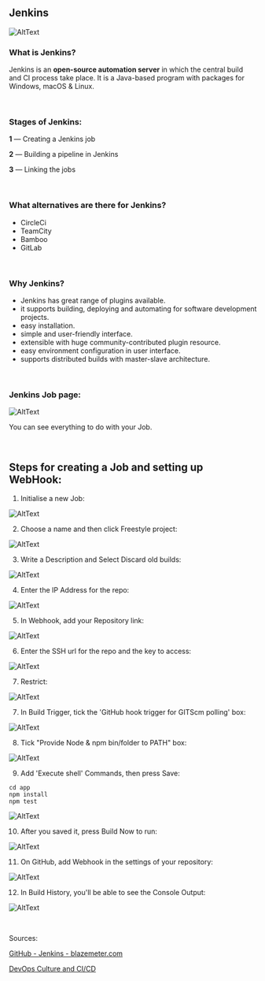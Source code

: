 ## Jenkins

![AltText](Images/diagram.png)

### What is Jenkins?

Jenkins is an **open-source automation server** in which the central build and CI process take place. It is a Java-based program with packages for Windows, macOS & Linux.

<br>

### Stages of Jenkins:
**1** — Creating a Jenkins job 

**2** — Building a pipeline in Jenkins

**3** — Linking the jobs

<br>

### What alternatives are there for Jenkins?
* CircleCi
* TeamCity
* Bamboo
* GitLab

<br>

### Why Jenkins?

* Jenkins has great range of plugins available.
* it supports building, deploying and automating for software development projects.
* easy installation.
* simple and user-friendly interface.
* extensible with huge community-contributed plugin resource.
* easy environment configuration in user interface.
* supports distributed builds with master-slave architecture.


<br>

### Jenkins Job page:

![AltText](Images/job.png)

You can see everything to do with your Job.

<br>


## Steps for creating a Job and setting up WebHook:

1. Initialise a new Job: 

![AltText](Images/panel.png)

2. Choose a name and then click Freestyle project:

![AltText](Images/name.png)

3. Write a Description and Select Discard old builds:

![AltText](Images/description.png)

4. Enter the IP Address for the repo:

![AltText](Images/github.png)

5. In Webhook, add your Repository link:

![AltText](Images/add_webhook.png)

6. Enter the SSH url for the repo and the key to access:

![AltText](Images/github_repo.png)

7. Restrict:

![AltText](Images/node.png)

7. In Build Trigger, tick the 'GitHub hook trigger for GITScm polling' box:

![AltText](Images/build_triggers.png)

8. Tick "Provide Node & npm bin/folder to PATH" box:

![AltText](Images/npm.png)

9. Add 'Execute shell' Commands, then press Save:

```shell
cd app
npm install
npm test
```

![AltText](Images/execute.png)

10. After you saved it, press Build Now to run:

![AltText](Images/build.png)

11. On GitHub, add Webhook in the settings of your repository:

![AltText](Images/webhook_settings_on_github.png)

12. In Build History, you'll be able to see the Console Output:

![AltText](Images/console_output.png)

<br>

Sources:

[GitHub - Jenkins - blazemeter.com](https://www.blazemeter.com/blog/how-to-integrate-your-github-repository-to-your-jenkins-project)

[DevOps Culture and CI/CD](https://medium.com/@ahshahkhan/devops-culture-and-cicd-3761cfc62450)